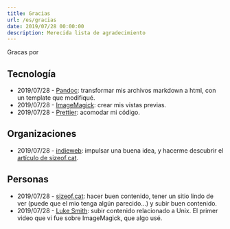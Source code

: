 ```yaml
---
title: Gracias
url: /es/gracias
date: 2019/07/28 00:00:00
description: Merecida lista de agradecimiento
---
```


Gracas por

## Tecnología

- 2019/07/28 - [Pandoc](https://pandoc.org): transformar mis archivos markdown a html, con un template que modifiqué.
- 2019/07/28 - [ImageMagick](https://www.imagemagick.org): crear mis vistas previas.
- 2019/07/28 - [Prettier](https://prettier.io): acomodar mi código.

## Organizaciones

- 2019/07/28 - [indieweb](https://indieweb.org): impulsar una buena idea, y hacerme descubrir el [artículo de sizeof.cat](https://sizeof.cat/post/indieweb-principles).

## Personas

- 2019/07/28 - [sizeof.cat](https://sizeof.cat): hacer buen contenido, tener un sitio lindo de ver (puede que el mio tenga algún parecido...) y subir buen contenido.
- 2019/07/28 - [Luke Smith](http://lukesmith.xyz): subir contenido relacionado a Unix. El primer video que vi fue sobre ImageMagick, que algo usé.

